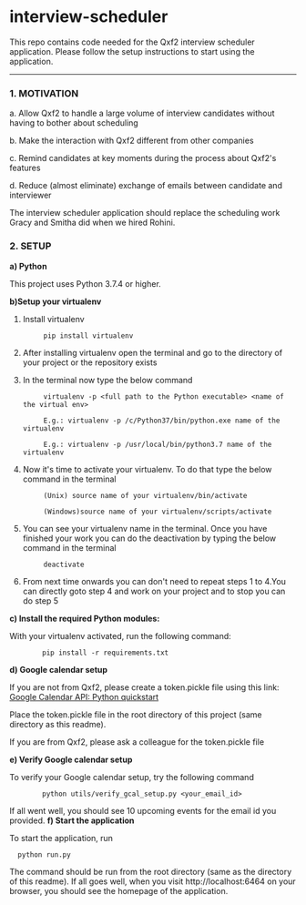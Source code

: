 # interview-scheduler
This repo contains code needed for the Qxf2 interview scheduler application. Please follow the setup instructions to start using the application.

----

### 1. MOTIVATION 


a. Allow Qxf2 to handle a large volume of interview candidates without having to bother about scheduling

b. Make the interaction with Qxf2 different from other companies 

c. Remind candidates at key moments during the process about Qxf2's features

d. Reduce (almost eliminate) exchange of emails between candidate and interviewer

The interview scheduler application should replace the scheduling work Gracy and Smitha did when we hired Rohini. 

### 2. SETUP

__a) Python__

This project uses Python 3.7.4 or higher.


__b)Setup your virtualenv__

1. Install virtualenv

            pip install virtualenv

2. After installing virtualenv open the terminal and go to the directory of your project or the repository exists

3. In the terminal now type the below command


            virtualenv -p <full path to the Python executable> <name of the virtual env>

            E.g.: virtualenv -p /c/Python37/bin/python.exe name of the virtualenv

            E.g.: virtualenv -p /usr/local/bin/python3.7 name of the virtualenv

4. Now it's time to activate your virtualenv. To do that type the below command in the terminal

            (Unix) source name of your virtualenv/bin/activate

            (Windows)source name of your virtualenv/scripts/activate

5. You can see your virtualenv name in the terminal. Once you have finished your work you can do the deactivation by typing the below command in the terminal
      
            deactivate

6. From next time onwards you can don't need to repeat steps 1 to 4.You can directly goto step 4 and work on your project and to stop you can do step 5


__c) Install the required Python modules:__

With your virtualenv activated, run the following command:

            pip install -r requirements.txt


__d) Google calendar setup__

If you are not from Qxf2, please create a token.pickle file using this link: [Google Calendar API: Python quickstart](https://developers.google.com/calendar/quickstart/python)

Place the token.pickle file in the root directory of this project (same directory as this readme).


If you are from Qxf2, please ask a colleague for the token.pickle file


__e) Verify Google calendar setup__

To verify your Google calendar setup, try the following command

            python utils/verify_gcal_setup.py <your_email_id> 

If all went well, you should see 10 upcoming events for the email id you provided.
__f) Start the application__

To start the application, run

      python run.py

The command should be run from the root directory (same as the directory of this readme). If all goes well, when you visit http://localhost:6464 on your browser, you should see the homepage of the application.
